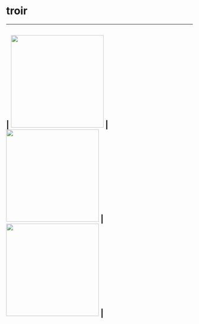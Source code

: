 # troir

--------------------------------------
| <img src="https://user-images.githubusercontent.com/1485786/48072303-e4aaec00-e1e4-11e8-8219-2226c573d855.jpg" width="250" /> | <img src="https://user-images.githubusercontent.com/1485786/48072305-e4aaec00-e1e4-11e8-8bfe-4c3dcb32c7b0.jpg" width="250" /> | <img src="https://user-images.githubusercontent.com/1485786/48072307-e5438280-e1e4-11e8-9b58-f2cfb0219c4d.jpg" width="250" /> |
----------------------------------------


